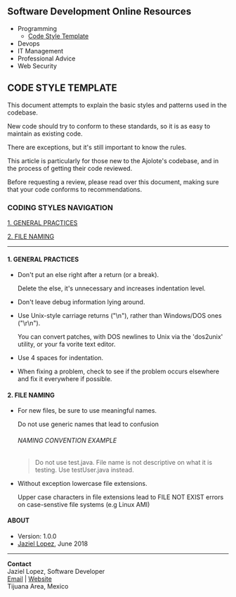 ## Software Development Online Resources

* Programming
  * [Code Style Template](#code-style-template)
* Devops
* IT Management
* Professional Advice
* Web Security


## CODE STYLE TEMPLATE
<a name="code-style-template"></a>
This document attempts to explain the basic styles and patterns used in the codebase. 

New code should try to conform to these standards, so it is as easy to maintain as existing code. 

There are exceptions, but it's still important to know the rules.

This article is particularly for those new to the Ajolote's codebase, and in the process of getting their code reviewed. 

Before requesting a review, please read over this document, making sure that your code conforms to recommendations.

### CODING STYLES NAVIGATION

[1. GENERAL PRACTICES](#GENERAL-PRACTICES)

[2. FILE NAMING](#FILE-NAMING)

---

<h4 id="GENERAL-PRACTICES">1. GENERAL PRACTICES</h4>

- Don't put an else right after a return (or a break).
  
  Delete the else, it's unnecessary and increases indentation level.
  

- Don't leave debug information lying around.


- Use Unix-style carriage returns ("\n"), rather than Windows/DOS ones ("\r\n").

  You can convert patches, with DOS newlines to Unix via the 'dos2unix' utility, or your fa vorite text editor.

- Use 4 spaces for indentation.

- When fixing a problem, check to see if the problem occurs elsewhere and fix it everywhere if possible. 

<h4 id="FILE-NAMING">2. FILE NAMING</h4>

- For new files, be sure to use meaningful names.

  Do not use generic names that lead to confusion
  
  ###### NAMING CONVENTION EXAMPLE
  >Do not use test.java. File name is not descriptive on what it is testing. Use testUser.java instead.
  
- Without exception lowercase file extensions.

  Upper case characters in file extensions lead to FILE NOT EXIST errors on case-senstive file systems (e.g Linux AMI)  

#### ABOUT
* Version: 1.0.0 
* [Jaziel Lopez](mailto:juan.jaziel@gmail.com), June 2018 
---

<strong>Contact</strong><br/>
Jaziel Lopez, Software Developer <br/>
<a href="mailto:juan.jaziel@gmail.com">Email</a> | <a href="http://jlopez.mx" target="_new" title="Portfolio">Website</a><br/>
Tijuana Area, Mexico
